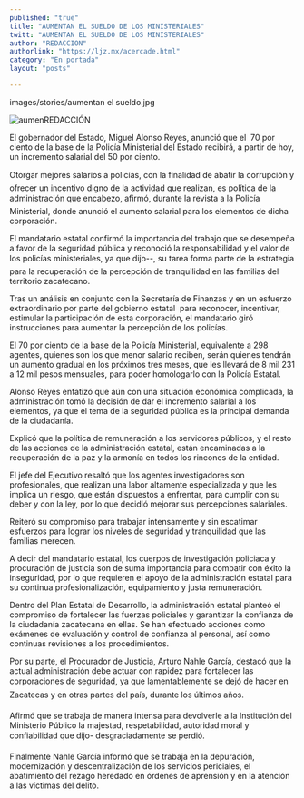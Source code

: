 ```yaml
---
published: "true"
title: "AUMENTAN EL SUELDO DE LOS MINISTERIALES"
twitt: "AUMENTAN EL SUELDO DE LOS MINISTERIALES"
author: "REDACCION"
authorlink: "https://ljz.mx/acercade.html"
category: "En portada"
layout: "posts"

---
```

images/stories/aumentan el sueldo.jpg

  <img class="caption" src="images/stories/aumentan el sueldo.jpg" border="0" title="aumen" style="float: left;" />REDACCIÓN



El gobernador del Estado, Miguel Alonso Reyes, anunció que el  70 por ciento de la base de la Policía Ministerial del Estado recibirá, a partir de hoy, un incremento salarial del 50 por ciento.  

  Otorgar mejores salarios a policías, con la finalidad de abatir la corrupción y ofrecer un incentivo digno de la actividad que realizan, es política de la administración que encabezo, afirmó, durante la revista a la Policía Ministerial, donde anunció el aumento salarial para los elementos de dicha corporación.



  El mandatario estatal confirmó la importancia del trabajo que se desempeña a favor de la seguridad pública y reconoció la responsabilidad y el valor de los policías ministeriales, ya que dijo--, su tarea forma parte de la estrategia para la recuperación de la percepción de tranquilidad en las familias del territorio zacatecano.



  Tras un análisis en conjunto con la Secretaría de Finanzas y en un esfuerzo extraordinario por parte del gobierno estatal  para reconocer, incentivar, estimular la participación de esta corporación, el mandatario giró instrucciones para aumentar la percepción de los policías.



  El 70 por ciento de la base de la Policía Ministerial, equivalente a 298 agentes, quienes son los que menor salario reciben, serán quienes tendrán un aumento gradual en los próximos tres meses, que les llevará de 8 mil 231 a 12 mil pesos mensuales, para poder homologarlo con la Policía Estatal.



  Alonso Reyes enfatizó que aún con una situación económica complicada, la administración tomó la decisión de dar el incremento salarial a los elementos, ya que el tema de la seguridad pública es la principal demanda de la ciudadanía.



  Explicó que la política de remuneración a los servidores públicos, y el resto de las acciones de la administración estatal, están encaminadas a la recuperación de la paz y la armonía en todos los rincones de la entidad.



  El jefe del Ejecutivo resaltó que los agentes investigadores son profesionales, que realizan una labor altamente especializada y que les implica un riesgo, que están dispuestos a enfrentar, para cumplir con su deber y con la ley, por lo que decidió mejorar sus percepciones salariales.



  Reiteró su compromiso para trabajar intensamente y sin escatimar esfuerzos para lograr los niveles de seguridad y tranquilidad que las familias merecen.



  A decir del mandatario estatal, los cuerpos de investigación policiaca y procuración de justicia son de suma importancia para combatir con éxito la inseguridad, por lo que requieren el apoyo de la administración estatal para su continua profesionalización, equipamiento y justa remuneración.



  Dentro del Plan Estatal de Desarrollo, la administración estatal planteó el compromiso de fortalecer las fuerzas policiales y garantizar la confianza de la ciudadanía zacatecana en ellas. Se han efectuado acciones como exámenes de evaluación y control de confianza al personal, así como continuas revisiones a los procedimientos.



  Por su parte, el Procurador de Justicia, Arturo Nahle García, destacó que la actual administración debe actuar con rapidez para fortalecer las corporaciones de seguridad, ya que lamentablemente se dejó de hacer en Zacatecas y en otras partes del país, durante los últimos años.



  Afirmó que se trabaja de manera intensa para devolverle a la Institución del Ministerio Público la majestad, respetabilidad, autoridad moral y confiabilidad que dijo- desgraciadamente se perdió.



  Finalmente Nahle García informó que se trabaja en la depuración, modernización y descentralización de los servicios periciales, el abatimiento del rezago heredado en órdenes de aprensión y en la atención a las víctimas del delito.

